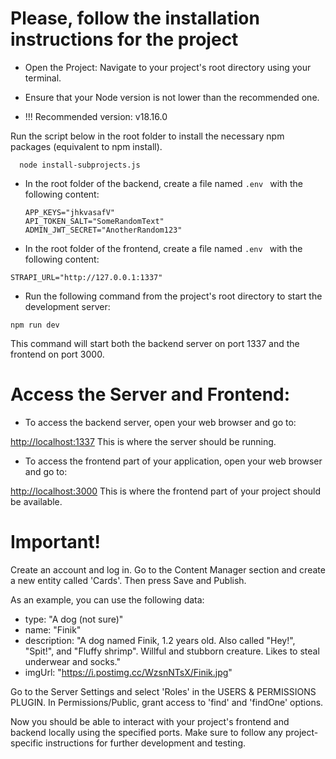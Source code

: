 # Please, follow the installation instructions for the project

- Open the Project: Navigate to your project's root directory using your terminal.

- Ensure that your Node version is not lower than the recommended one.
- !!! Recommended version: v18.16.0

Run the script below in the root folder to install the necessary npm packages (equivalent to npm install).

```
  node install-subprojects.js
```

- In the root folder of the backend, create a file named `.env ` with the following content:

  ```
  APP_KEYS="jhkvasafV"
  API_TOKEN_SALT="SomeRandomText"
  ADMIN_JWT_SECRET="AnotherRandom123"
  ```

- In the root folder of the frontend, create a file named `.env ` with the following content:

```
STRAPI_URL="http://127.0.0.1:1337"
```
  
- Run the following command from the project's root directory to start the development server:

```
npm run dev
```

This command will start both the backend server on port 1337 and the frontend on port 3000.

# Access the Server and Frontend:

- To access the backend server, open your web browser and go to:

[http://localhost:1337](http://localhost:1337)
This is where the server should be running. 


- To access the frontend part of your application, open your web browser and go to:

[http://localhost:3000](http://localhost:3000)
This is where the frontend part of your project should be available.

# Important!
  Create an account and log in.
Go to the Content Manager section and create a new entity called 'Cards'. Then press Save and Publish.

As an example, you can use the following data:
- type: "A dog (not sure)"
- name: "Finik"
- description: "A dog named Finik, 1.2 years old. Also called "Hey!", "Spit!", and "Fluffy shrimp". Willful and stubborn creature. Likes to steal underwear and socks."
- imgUrl: "https://i.postimg.cc/WzsnNTsX/Finik.jpg"

Go to the Server Settings and select 'Roles' in the USERS & PERMISSIONS PLUGIN. In Permissions/Public, grant access to 'find' and 'findOne' options.

Now you should be able to interact with your project's frontend and backend locally using the specified ports. Make sure to follow any project-specific instructions for further development and testing.
